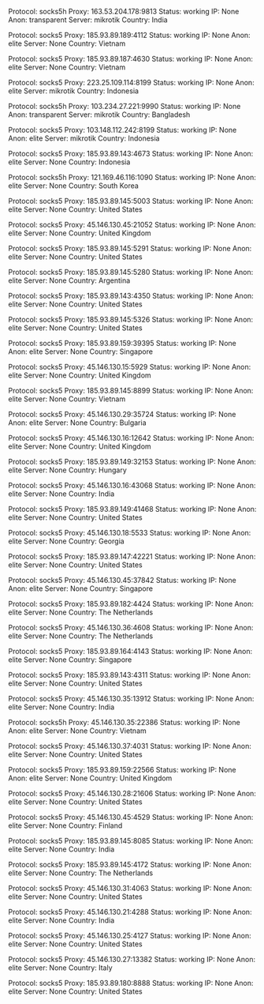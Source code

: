Protocol: socks5h
Proxy: 163.53.204.178:9813
Status: working
IP: None
Anon: transparent
Server: mikrotik
Country: India

Protocol: socks5
Proxy: 185.93.89.189:4112
Status: working
IP: None
Anon: elite
Server: None
Country: Vietnam

Protocol: socks5
Proxy: 185.93.89.187:4630
Status: working
IP: None
Anon: elite
Server: None
Country: Vietnam

Protocol: socks5
Proxy: 223.25.109.114:8199
Status: working
IP: None
Anon: elite
Server: mikrotik
Country: Indonesia

Protocol: socks5h
Proxy: 103.234.27.221:9990
Status: working
IP: None
Anon: transparent
Server: mikrotik
Country: Bangladesh

Protocol: socks5
Proxy: 103.148.112.242:8199
Status: working
IP: None
Anon: elite
Server: mikrotik
Country: Indonesia

Protocol: socks5
Proxy: 185.93.89.143:4673
Status: working
IP: None
Anon: elite
Server: None
Country: Indonesia

Protocol: socks5h
Proxy: 121.169.46.116:1090
Status: working
IP: None
Anon: elite
Server: None
Country: South Korea

Protocol: socks5
Proxy: 185.93.89.145:5003
Status: working
IP: None
Anon: elite
Server: None
Country: United States

Protocol: socks5
Proxy: 45.146.130.45:21052
Status: working
IP: None
Anon: elite
Server: None
Country: United Kingdom

Protocol: socks5
Proxy: 185.93.89.145:5291
Status: working
IP: None
Anon: elite
Server: None
Country: United States

Protocol: socks5
Proxy: 185.93.89.145:5280
Status: working
IP: None
Anon: elite
Server: None
Country: Argentina

Protocol: socks5
Proxy: 185.93.89.143:4350
Status: working
IP: None
Anon: elite
Server: None
Country: United States

Protocol: socks5
Proxy: 185.93.89.145:5326
Status: working
IP: None
Anon: elite
Server: None
Country: United States

Protocol: socks5
Proxy: 185.93.89.159:39395
Status: working
IP: None
Anon: elite
Server: None
Country: Singapore

Protocol: socks5
Proxy: 45.146.130.15:5929
Status: working
IP: None
Anon: elite
Server: None
Country: United Kingdom

Protocol: socks5
Proxy: 185.93.89.145:8899
Status: working
IP: None
Anon: elite
Server: None
Country: Vietnam

Protocol: socks5
Proxy: 45.146.130.29:35724
Status: working
IP: None
Anon: elite
Server: None
Country: Bulgaria

Protocol: socks5
Proxy: 45.146.130.16:12642
Status: working
IP: None
Anon: elite
Server: None
Country: United Kingdom

Protocol: socks5
Proxy: 185.93.89.149:32153
Status: working
IP: None
Anon: elite
Server: None
Country: Hungary

Protocol: socks5
Proxy: 45.146.130.16:43068
Status: working
IP: None
Anon: elite
Server: None
Country: India

Protocol: socks5
Proxy: 185.93.89.149:41468
Status: working
IP: None
Anon: elite
Server: None
Country: United States

Protocol: socks5
Proxy: 45.146.130.18:5533
Status: working
IP: None
Anon: elite
Server: None
Country: Georgia

Protocol: socks5
Proxy: 185.93.89.147:42221
Status: working
IP: None
Anon: elite
Server: None
Country: United States

Protocol: socks5
Proxy: 45.146.130.45:37842
Status: working
IP: None
Anon: elite
Server: None
Country: Singapore

Protocol: socks5
Proxy: 185.93.89.182:4424
Status: working
IP: None
Anon: elite
Server: None
Country: The Netherlands

Protocol: socks5
Proxy: 45.146.130.36:4608
Status: working
IP: None
Anon: elite
Server: None
Country: The Netherlands

Protocol: socks5
Proxy: 185.93.89.164:4143
Status: working
IP: None
Anon: elite
Server: None
Country: Singapore

Protocol: socks5
Proxy: 185.93.89.143:4311
Status: working
IP: None
Anon: elite
Server: None
Country: United States

Protocol: socks5
Proxy: 45.146.130.35:13912
Status: working
IP: None
Anon: elite
Server: None
Country: India

Protocol: socks5h
Proxy: 45.146.130.35:22386
Status: working
IP: None
Anon: elite
Server: None
Country: Vietnam

Protocol: socks5
Proxy: 45.146.130.37:4031
Status: working
IP: None
Anon: elite
Server: None
Country: United States

Protocol: socks5
Proxy: 185.93.89.159:22566
Status: working
IP: None
Anon: elite
Server: None
Country: United Kingdom

Protocol: socks5
Proxy: 45.146.130.28:21606
Status: working
IP: None
Anon: elite
Server: None
Country: United States

Protocol: socks5
Proxy: 45.146.130.45:4529
Status: working
IP: None
Anon: elite
Server: None
Country: Finland

Protocol: socks5
Proxy: 185.93.89.145:8085
Status: working
IP: None
Anon: elite
Server: None
Country: India

Protocol: socks5
Proxy: 185.93.89.145:4172
Status: working
IP: None
Anon: elite
Server: None
Country: The Netherlands

Protocol: socks5
Proxy: 45.146.130.31:4063
Status: working
IP: None
Anon: elite
Server: None
Country: United States

Protocol: socks5
Proxy: 45.146.130.21:4288
Status: working
IP: None
Anon: elite
Server: None
Country: India

Protocol: socks5
Proxy: 45.146.130.25:4127
Status: working
IP: None
Anon: elite
Server: None
Country: United States

Protocol: socks5
Proxy: 45.146.130.27:13382
Status: working
IP: None
Anon: elite
Server: None
Country: Italy

Protocol: socks5
Proxy: 185.93.89.180:8888
Status: working
IP: None
Anon: elite
Server: None
Country: United States


